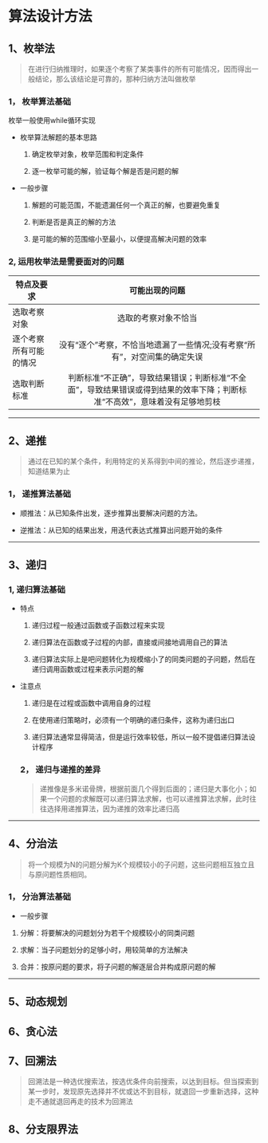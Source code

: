 # 算法设计方法

## 1、枚举法

> 在进行归纳推理时，如果逐个考察了某类事件的所有可能情况，因而得出一般结论，那么该结论是可靠的，那种归纳方法叫做枚举

### 1， 枚举算法基础

枚举一般使用while循环实现

- 枚举算法解题的基本思路

  1.  确定枚举对象，枚举范围和判定条件

  2.  逐一枚举可能的解，验证每个解是否是问题的解

- 一般步骤

  1.  解题的可能范围，不能遗漏任何一个真正的解，也要避免重复

  2.  判断是否是真正的解的方法

  3.  是可能的解的范围缩小至最小，以便提高解决问题的效率

### 2, 运用枚举法是需要面对的问题

| 特点及要求 | 可能出现的问题 |
| ------------- | :-------------: |
| 选取考察对象 | 选取的考察对象不恰当 |
| 逐个考察所有可能的情况 | 没有“逐个”考察，不恰当地遗漏了一些情况;没有考察“所有”，对空间集的确定失误 |
| 选取判断标准 | 判断标准“不正确”，导致结果错误；判断标准“不全面”，导致结果错误或得到结果的效率下降；判断标准“不高效”，意味着没有足够地剪枝

--- 

## 2、递推

> 通过在已知的某个条件，利用特定的关系得到中间的推论，然后逐步递推，知道结果为止

### 1， 递推算法基础

- 顺推法：从已知条件出发，逐步推算出要解决问题的方法。

- 逆推法：从已知的结果出发，用迭代表达式推算出问题开始的条件

---

## 3、递归

### 1, 递归算法基础

- 特点

  1.  递归过程一般通过函数或子函数过程来实现

  2.  递归算法在函数或子过程的内部，直接或间接地调用自己的算法

  3.  递归算法实际上是吧问题转化为规模缩小了的同类问题的子问题，然后在递归调用函数或过程来表示问题的解

- 注意点

  1.  递归是在过程或函数中调用自身的过程

  2.  在使用递归策略时，必须有一个明确的递归条件，这称为递归出口

  3.  递归算法通常显得简洁，但是运行效率较低，所以一般不提倡递归算法设计程序

  ### 2， 递归与递推的差异

  > 递推像是多米诺骨牌，根据前面几个得到后面的；递归是大事化小；如果一个问题的求解既可以递归算法求解，也可以递推算法求解，此时往往选择用递推算法，因为递推的效率比递归高

---

## 4、分治法

> 将一个规模为N的问题分解为K个规模较小的子问题，这些问题相互独立且与原问题性质相同。

### 1， 分治算法基础

- 一般步骤

1.  分解：将要解决的问题划分为若干个规模较小的同类问题

2.  求解：当子问题划分的足够小时，用较简单的方法解决

3.  合并：按原问题的要求，将子问题的解逐层合并构成原问题的解

---

## 5、动态规划

## 6、贪心法

## 7、回溯法

> 回溯法是一种选优搜索法，按选优条件向前搜索，以达到目标。但当探索到某一步时，发现原先选择并不优或达不到目标，就退回一步重新选择，这种走不通就退回再走的技术为回溯法



## 8、分支限界法